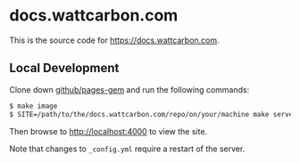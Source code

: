 # docs.wattcarbon.com

This is the source code for <https://docs.wattcarbon.com>.

## Local Development

Clone down [github/pages-gem](https://github.com/github/pages-gem) and run the following commands:

```bash
$ make image
$ SITE=/path/to/the/docs.wattcarbon.com/repo/on/your/machine make server
```

Then browse to <http://localhost:4000> to view the site.

Note that changes to `_config.yml` require a restart of the server.
